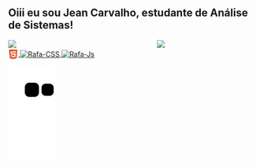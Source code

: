 ## Oiii eu sou Jean Carvalho, estudante de Análise de Sistemas!

<div>
  <a href="https://github.com/boxcarvalho">
  <img width="60%" align="left" src="https://github-readme-stats.vercel.app/api/top-langs/?username=boxcarvalho&layout=compact&langs_count=7&theme=dark"/>
</div>

<div>
  <img width="31%" src="https://github-readme-stats.vercel.app/api?username=boxcarvalho&show_icons=true&theme=dark&include_all_commits=true&count_private=true"/>
</div>

<div>
  <img align="center" alt="Rafa-HTML" height="20" width="20" src="https://raw.githubusercontent.com/devicons/devicon/master/icons/html5/html5-original.svg">
  <img align="center" alt="Rafa-CSS" height="25" width="25" src="https://img.icons8.com/color/48/000000/css3.png">
  <img align="center" alt="Rafa-Js" height="25" width="25" src="https://img.icons8.com/color/48/000000/javascript--v1.png">
</div>

![Snake animation](https://github.com/boxcarvalho/boxcarvalho/blob/output/github-contribution-grid-snake.svg)
